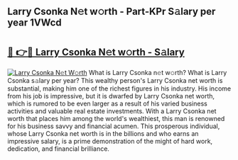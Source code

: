 ## Larry Csonka N𝚎t w𝚘rth - Part-KPr S𝚊lary per year 1VWcd

# <h2><a href="http://gc1ltjh.nevu.top/?p=Larry+Csonka">🔗 👉🔴 Larry Csonka N𝚎t w𝚘rth - S𝚊lary</a></h2>

[![Larry Csonka N𝚎t W𝚘rth](https://i.imgur.com/Oavwk0R.jpeg)](http://gc1ltjh.nevu.top/?p=Larry+Csonka)
What is Larry Csonka n𝚎t w𝚘rth? What is Larry Csonka s𝚊lary per year?
This wealthy person's Larry Csonka net worth is substantial, making him one of the richest figures in his industry. His income from his job is impressive, but it is dwarfed by Larry Csonka net worth, which is rumored to be even larger as a result of his varied business activities and valuable real estate investments. With a Larry Csonka net worth that places him among the world's wealthiest, this man is renowned for his business savvy and financial acumen. This prosperous individual, whose Larry Csonka net worth is in the billions and who earns an impressive salary, is a prime demonstration of the might of hard work, dedication, and financial brilliance.
